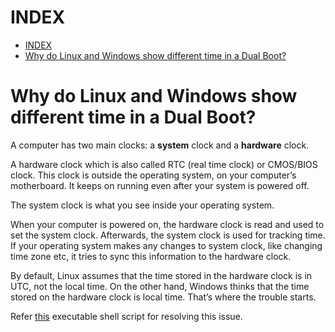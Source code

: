 # INDEX

- [INDEX](#index)
- [Why do Linux and Windows show different time in a Dual Boot?](#why-do-linux-and-windows-show-different-time-in-a-dual-boot)

# Why do Linux and Windows show different time in a Dual Boot?

A computer has two main clocks: a **system** clock and a **hardware** clock.

A hardware clock which is also called RTC (real time clock) or CMOS/BIOS clock. This clock is outside the operating system, on your computer’s motherboard. It keeps on running even after your system is powered off.

The system clock is what you see inside your operating system.

When your computer is powered on, the hardware clock is read and used to set the system clock. Afterwards, the system clock is used for tracking time. If your operating system makes any changes to system clock, like changing time zone etc, it tries to sync this information to the hardware clock.

By default, Linux assumes that the time stored in the hardware clock is in UTC, not the local time. On the other hand, Windows thinks that the time stored on the hardware clock is local time. That’s where the trouble starts.

Refer [this](./linux-windows-time-diff.sh) executable shell script for resolving this issue.
